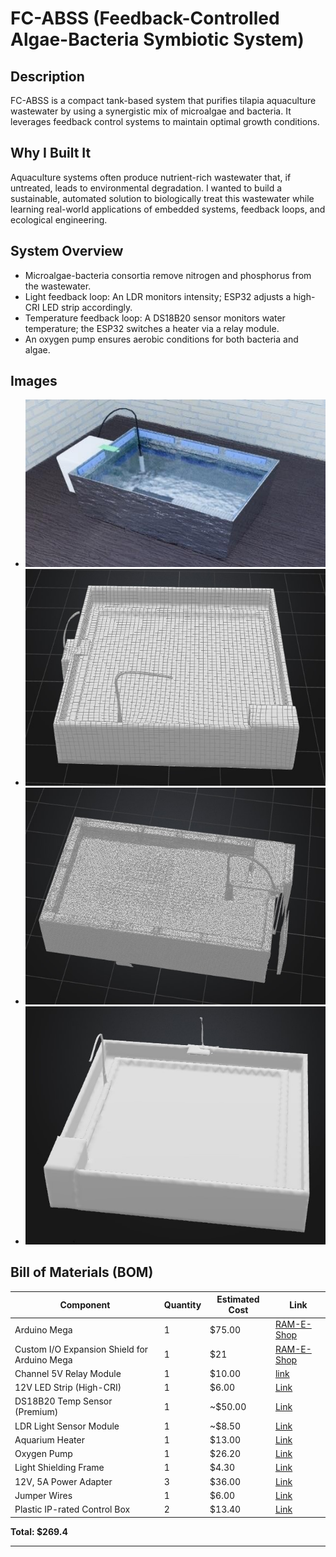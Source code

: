 # FC-ABSS (Feedback-Controlled Algae-Bacteria Symbiotic System)

## Description
FC-ABSS is a compact tank-based system that purifies tilapia aquaculture wastewater by using a synergistic mix of microalgae and bacteria. It leverages feedback control systems to maintain optimal growth conditions.

## Why I Built It
Aquaculture systems often produce nutrient-rich wastewater that, if untreated, leads to environmental degradation. I wanted to build a sustainable, automated solution to biologically treat this wastewater while learning real-world applications of embedded systems, feedback loops, and ecological engineering.

## System Overview
- Microalgae-bacteria consortia remove nitrogen and phosphorus from the wastewater.
- Light feedback loop: An LDR monitors intensity; ESP32 adjusts a high-CRI LED strip accordingly.
- Temperature feedback loop: A DS18B20 sensor monitors water temperature; the ESP32 switches a heater via a relay module.
- An oxygen pump ensures aerobic conditions for both bacteria and algae.

## Images
- ![alt text](images/Picture51.png) 
- ![alt text](images/por.jpg) 
- ![alt text](images/porr.jpg) 
- ![alt text](images/porrr.jpg)
## Bill of Materials (BOM)

| Component                         | Quantity | Estimated Cost | Link                                                                                  |
|----------------------------------|----------|----------------|---------------------------------------------------------------------------------------|
| Arduino Mega             | 1        | $75.00        | [RAM-E-Shop](https://www.amazon.eg/-/en/DIY-Kit-Arduino-Mega-Microcontroller-Rev3/dp/B0D7WG8BZF) |
| Custom I/O Expansion Shield for Arduino Mega	            | 1        | $21         | [RAM-E-Shop](https://www.ram-e-shop.com/ar/shop/rpi-phat-io-exp-io-expansion-hat-for-raspberry-pi-5-4b-3b-8267) |
| Channel 5V Relay Module          | 1        | $10.00         | [link](https://www.amazon.eg/Relay-Module-16-Channel-5V/dp/B0B6RP69BT/)                                                                 |
| 12V LED Strip (High-CRI)         | 1        | $6.00         |   [Link](https://www.amazon.eg/-/en/dobestyou-Decorative-Purposes-SMD2835-Waterproof/dp/B0B1DP8685/)                                    |
| DS18B20 Temp Sensor (Premium)    | 1        | ~$50.00        | [Link](https://ar.aliexpress.com/item/1005008477970186.html?)                                                                       |
| LDR Light Sensor Module          | 1        | ~$8.50         | [Link](https://www.amazon.eg/-/en/10Pcs-Photosensitive-Resistor-Sensor-Module/dp/B0CGNJ5CRT/)                                                                      |
| Aquarium Heater                  | 1        | $13.00         | [Link](https://ar.aliexpress.com/item/1005001803652936.html?)                                                                                       |
| Oxygen Pump | 1        | $26.20         | [Link](https://ar.aliexpress.com/item/1005009196812461.html?)                                                                                       |
| Light Shielding Frame	 | 1        | $4.30          | [Link](https://ar.aliexpress.com/item/1005005534687013.html?)                                                                                       |
| 12V, 5A Power Adapter            | 3        | $36.00         | [Link](https://ar.aliexpress.com/item/1005004623323483.html?)                                                                                       |
| Jumper Wires  | 1        | $6.00          | [Link](https://ar.aliexpress.com/item/1005008637857128.html?)                                                                                       |
| Plastic IP-rated Control Box    | 2        | $13.40         | [Link](https://ar.aliexpress.com/item/1005004340658589.html?)                                                                                       |

**Total: $269.4**

---


